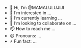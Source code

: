 - 👋 Hi, I’m @MAMALULUJIJI
- 👀 I’m interested in ...
- 🌱 I’m currently learning ...
- 💞️ I’m looking to collaborate on ...
- 📫 How to reach me ...
- 😄 Pronouns: ...
- ⚡ Fun fact: ...

<!---
MAMALULUJIJI/MAMALULUJIJI is a ✨ special ✨ repository because its `README.md` (this file) appears on your GitHub profile.
You can click the Preview link to take a look at your changes.
--->
